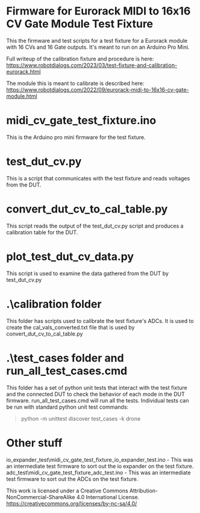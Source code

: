# Firmware for Eurorack MIDI to 16x16 CV Gate Module Test Fixture

This the firmware and test scripts for a test fixture for a Eurorack module with 16 CVs and 16 Gate outputs. It's meant to run on an Arduino Pro Mini.

Full writeup of the calibration fixture and procedure is here: https://www.robotdialogs.com/2023/03/test-fixture-and-calibration-eurorack.html

The module this is meant to calibrate is described here: https://www.robotdialogs.com/2022/09/eurorack-midi-to-16x16-cv-gate-module.html

# midi_cv_gate_test_fixture.ino
This is the Arduino pro mini firmware for the test fixture.

# test_dut_cv.py
This is a script that communicates with the test fixture and reads voltages from the DUT.

# convert_dut_cv_to_cal_table.py
This script reads the output of the test_dut_cv.py script and produces a calibration table for the DUT.

# plot_test_dut_cv_data.py
This script is used to examine the data gathered from the DUT by test_dut_cv.py

# .\calibration folder
This folder has scripts used to calibrate the test fixture's ADCs. It is used to create the cal_vals_converted.txt file that is used by convert_dut_cv_to_cal_table.py

# .\test_cases folder and run_all_test_cases.cmd
This folder has a set of python unit tests that interact with the test fixture and the connected DUT to check the behavior of each mode in the DUT firmware.
run_all_test_cases.cmd will run all the tests.
Individual tests can be run with standard python unit test commands:

> python -m unittest discover test_cases -k drone

# Other stuff
io_expander_test\midi_cv_gate_test_fixture_io_expander_test.ino - This was an intermediate test firmware to sort out the io expander on the test fixture.
adc_test\midi_cv_gate_test_fixture_adc_test.ino - This was an intermediate test firmware to sort out the ADCs on the test fixture.

This work is licensed under a Creative Commons Attribution-NonCommercial-ShareAlike 4.0 International License. https://creativecommons.org/licenses/by-nc-sa/4.0/